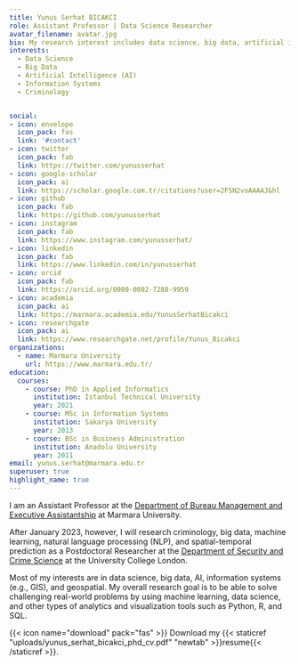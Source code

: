 ```yaml
---
title: Yunus Serhat BICAKCI
role: Assistant Professor | Data Science Researcher
avatar_filename: avatar.jpg
bio: My research interest includes data science, big data, artificial intelligence, information systems, criminology. 
interests:
  - Data Science
  - Big Data
  - Artificial Intelligence (AI)
  - Information Systems
  - Criminology


social:
- icon: envelope
  icon_pack: fas
  link: '#contact'
- icon: twitter
  icon_pack: fab
  link: https://twitter.com/yunusserhat
- icon: google-scholar
  icon_pack: ai
  link: https://scholar.google.com.tr/citations?user=2FSN2voAAAAJ&hl
- icon: github
  icon_pack: fab
  link: https://github.com/yunusserhat
- icon: instagram
  icon_pack: fab
  link: https://www.instagram.com/yunusserhat/
- icon: linkedin
  icon_pack: fab
  link: https://www.linkedin.com/in/yunusserhat
- icon: orcid
  icon_pack: fab
  link: https://orcid.org/0000-0002-7288-9959
- icon: academia
  icon_pack: ai
  link: https://marmara.academia.edu/YunusSerhatBicakci
- icon: researchgate
  icon_pack: ai
  link: https://www.researchgate.net/profile/Yunus_Bicakci
organizations:
  - name: Marmara University
    url: https://www.marmara.edu.tr/
education:
  courses:
    - course: PhD in Applied Informatics
      institution: Istanbul Technical University
      year: 2021
    - course: MSc in Information Systems
      institution: Sakarya University
      year: 2013
    - course: BSc in Business Administration
      institution: Anadolu University
      year: 2011
email: yunus.serhat@marmara.edu.tr
superuser: true
highlight_name: true
---
```


I am an Assistant Professor at the [Department of Bureau Management and Executive Assistantship](http://bys.sbmyo.marmara.edu.tr) at Marmara University. 

After January 2023, however, I will research criminology, big data, machine learning, natural language processing (NLP), and spatial-temporal prediction as a Postdoctoral Researcher at the [Department of Security and Crime Science](http://www.ucl.ac.uk/jill-dando-institute) at the University College London.

Most of my interests are in data science, big data, AI, information systems (e.g., GIS), and geospatial. My overall research goal is to be able to solve challenging real-world problems by using machine learning, data science, and other types of analytics and visualization tools such as Python, R, and SQL.

{{< icon name="download" pack="fas" >}} Download my {{< staticref "uploads/yunus_serhat_bicakci_phd_cv.pdf" "newtab" >}}resume{{< /staticref >}}.
